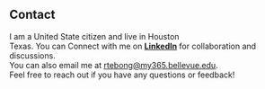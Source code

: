 ##  Contact
I am a United State citizen and live in Houston    
Texas. You can Connect with me on [**LinkedIn**](https://www.linkedin.com/in/tebong-roland-8456644a/) for collaboration and discussions.  
You can also email me at rtebong@my365.bellevue.edu.  
Feel free to reach out if you have any questions or feedback!
